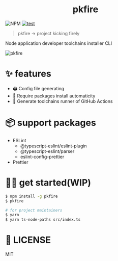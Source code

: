   <h1 align="center">pkfire</h1>

![NPM](https://img.shields.io/npm/l/pkfire?style=flat-square)
[![test](https://github.com/huequica/project_kicker/actions/workflows/jest.yaml/badge.svg)](https://github.com/huequica/project_kicker/actions/workflows/jest.yaml)

> pkfire -> project kicking firely

Node application developer toolchains installer CLI

![pkfire](https://user-images.githubusercontent.com/40014236/169387347-02a5bf2f-006c-4d2e-b9e5-06ffc8415448.gif)

# ✨ features 

- 🖨️ Config file generating
- 💼 Require packages install automaticity
- 👷 Generate toolchains runner of GitHub Actions

# 📦️ support packages

- ESLint
  - @typescript-eslint/eslint-plugin
  - @typescript-eslint/parser
  - eslint-config-prettier
- Prettier

# 🧑‍💻 get started(WIP)

```bash
$ npm install -g pkfire
$ pkfire
```

```bash
# for project maintainers
$ yarn
$ yarn ts-node-paths src/index.ts
```

# 📄 LICENSE

MIT
